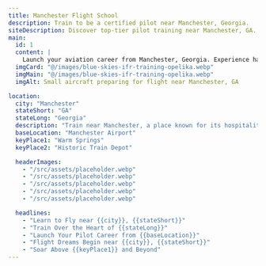 ```yaml
---
title: Manchester Flight School
description: Train to be a certified pilot near Manchester, Georgia.
siteDescription: Discover top-tier pilot training near Manchester, GA.
main:
  id: 1
  content: |
    Launch your aviation career from Manchester, Georgia. Experience hands-on training near a welcoming, small-town environment.
  imgCard: "@/images/blue-skies-ifr-training-opelika.webp"
  imgMain: "@/images/blue-skies-ifr-training-opelika.webp"
  imgAlt: Small aircraft preparing for flight near Manchester, GA

location:
  city: "Manchester"
  stateShort: "GA"
  stateLong: "Georgia"
  description: "Train near Manchester, a place known for its hospitality and skies ideal for learning to fly."
  baseLocation: "Manchester Airport"
  keyPlace1: "Warm Springs"
  keyPlace2: "Historic Train Depot"

  headerImages:
    - "/src/assets/placeholder.webp"
    - "/src/assets/placeholder.webp"
    - "/src/assets/placeholder.webp"
    - "/src/assets/placeholder.webp"
    - "/src/assets/placeholder.webp"

  headlines:
    - "Learn to Fly near {{city}}, {{stateShort}}"
    - "Train Over the Heart of {{stateLong}}"
    - "Launch Your Pilot Career from {{baseLocation}}"
    - "Flight Dreams Begin near {{city}}, {{stateShort}}"
    - "Soar Above {{keyPlace1}} and Beyond"
---
```

